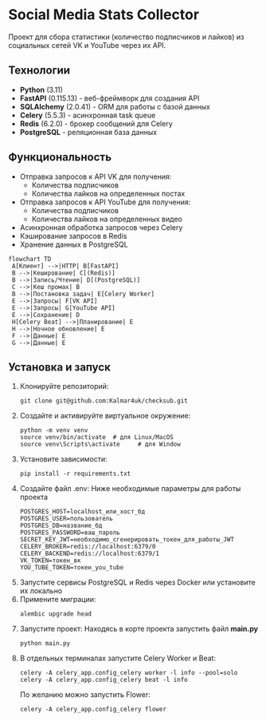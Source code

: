 # Social Media Stats Collector

Проект для сбора статистики (количество подписчиков и лайков) из социальных сетей VK и YouTube через их API.

## Технологии

- **Python** (3.11)
- **FastAPI** (0.115.13) - веб-фреймворк для создания API
- **SQLAlchemy** (2.0.41) - ORM для работы с базой данных
- **Celery** (5.5.3) - асинхронная task queue
- **Redis** (6.2.0) - брокер сообщений для Celery
- **PostgreSQL** - реляционная база данных

## Функциональность

- Отправка запросов к API VK для получения:
  - Количества подписчиков
  - Количества лайков на определенных постах
- Отправка запросов к API YouTube для получения:
  - Количества подписчиков
  - Количества лайков на определенных видео
- Асинхронная обработка запросов через Celery
- Кэширование запросов в Redis
- Хранение данных в PostgreSQL

```mermaid
flowchart TD
 A[Клиент] -->|HTTP| B[FastAPI]
 B -->|Кеширование| C[(Redis)]
 B -->|Запись/Чтение| D[(PostgreSQL)]
 C -->|Кеш промах| B
 B -->|Постановка задач| E[Celery Worker]
 E -->|Запросы| F[VK API]
 E -->|Запросы| G[YouTube API]
 E -->|Сохранение| D
 H[Celery Beat] -->|Планирование| E
 H -->|Ночное обновление| E
 F -->|Данные| E
 G -->|Данные| E
```


## Установка и запуск

1. Клонируйте репозиторий:
   ```
   git clone git@github.com:Kalmar4uk/checksub.git
   ```
3. Создайте и активируйте виртуальное окружение:
   ```
   python -m venv venv
   source venv/bin/activate  # для Linux/MacOS
   source venv\Scripts\activate     # для Window
   ```
4. Установите зависимости:
   ```
   pip install -r requirements.txt
   ```
5. Создайте файл .env:
   Ниже необходимые параметры для работы проекта
   ```
   POSTGRES_HOST=localhost_или_хост_бд
   POSTGRES_USER=пользователь
   POSTGRES_DB=название_бд
   POSTGRES_PASSWORD=ваш_пароль
   SECRET_KEY_JWT=необходимо_сгенерировать_токен_для_работы_JWT
   CELERY_BROKER=redis://localhost:6379/0
   CELERY_BACKEND=redis://localhost:6379/1
   VK_TOKEN=токен_вк
   YOU_TUBE_TOKEN=токен_you_tube
   ```
6. Запустите сервисы PostgreSQL и Redis через Docker или установите их локально
7. Примените миграции:
   ```
   alembic upgrade head
   ```
8. Запустите проект:
   Находясь в корте проекта запустить файл **main.py**
   ```
   python main.py
   ```
9. В отдельных терминалах запустите Celery Worker и Beat:
   ```
   celery -A celery_app.config_celery worker -l info --pool=solo
   celery -A celery_app.config_celery beat -l info
   ```
   По желанию можно запустить Flower:
   ```
   celery -A celery_app.config_celery flower
   ```
